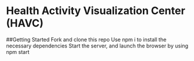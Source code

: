 # Health Activity Visualization Center (HAVC)

##Getting Started
Fork and clone this repo
Use npm i to install the necessary dependencies
Start the server, and launch the browser by using npm start

